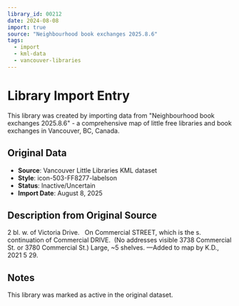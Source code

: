 ```yaml
---
library_id: 00212
date: 2024-08-08
import: true
source: "Neighbourhood book exchanges 2025.8.6"
tags:
  - import
  - kml-data
  - vancouver-libraries
---
```


# Library Import Entry

This library was created by importing data from "Neighbourhood book exchanges 2025.8.6" - a comprehensive map of little free libraries and book exchanges in Vancouver, BC, Canada.

## Original Data

- **Source**: Vancouver Little Libraries KML dataset
- **Style**: icon-503-FF8277-labelson
- **Status**: Inactive/Uncertain
- **Import Date**: August 8, 2025

## Description from Original Source

2 bl. w. of Victoria Drive.  
On Commercial STREET, which is the 
s. continuation of Commercial DRIVE. 
(No addresses visible 3738 Commercial St. or 3780 Commercial St.)
Large, ~5 shelves.
—Added to map by K.D., 2021 5 29.



## Notes

This library was marked as active in the original dataset.

